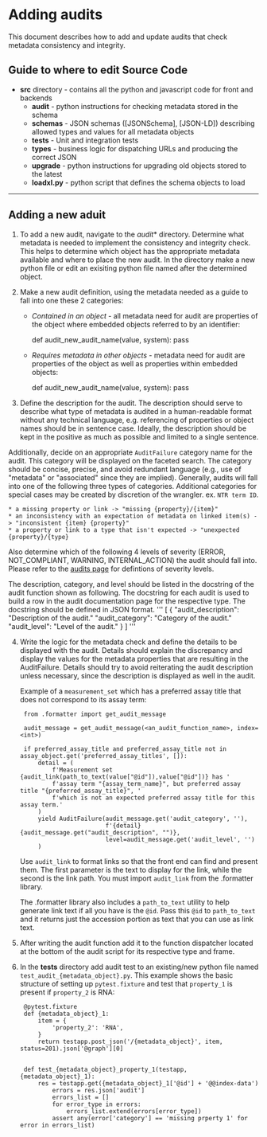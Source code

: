 Adding audits
=========================

This document describes how to add and update audits that check metadata consistency and integrity.

Guide to where to edit Source Code
----------------

* **src** directory - contains all the python and javascript code for front and backends
    * **audit** - python instructions for checking metadata stored in the schema
    * **schemas** - JSON schemas ([JSONSchema], [JSON-LD]) describing allowed types and values for all metadata objects
    * **tests** - Unit and integration tests
    * **types** -  business logic for dispatching URLs and producing the correct JSON
    * **upgrade** - python instructions for upgrading old objects stored to the latest
    * **loadxl.py** - python script that defines the schema objects to load

-----

Adding a new aduit
----------------

1. To add a new audit, navigate to the *audit** directory. Determine what metadata is needed to implement the consistency and integrity check. This helps to determine which object has the appropriate metadata available and where to place the new audit. In the directory make a new python file or edit an exisiting python file named after the determined object.

2. Make a new audit definition, using the metadata needed as a guide to fall into one these 2 categories:

    * *Contained in an object* - all metadata need for audit are properties of the object where embedded
objects referred to by an identifier:

        def audit_new_audit_name(value, system):
            pass

    * *Requires metadata in other objects* - metadata need for audit are properties of the object as well as properties within embedded objects:

        def audit_new_audit_name(value, system):
            pass

3. Define the description for the audit. The description should serve to describe what type of metadata is audited in a human-readable format without any technical language, e.g. referencing of properties or object names should be in sentence case. Ideally, the description should be kept in the positive as much as possible and limited to a single sentence.

Additionally, decide on an appropriate ```AuditFailure``` category name for the audit. This category will be displayed on the faceted search. The category should be concise, precise, and avoid redundant language (e.g., use of "metadata" or "associated" since they are implied). Generally, audits will fall into one of the following three types of categories. Additional categories for special cases may be created by discretion of the wrangler. ex. `NTR term ID`.

    * a missing property or link -> "missing {property}/{item}"
    * an inconsistency with an expectation of metadata on linked item(s) -> "inconsistent {item} {property}"
    * a property or link to a type that isn't expected -> "unexpected {property}/{type}

Also determine which of the following 4 levels of severity (ERROR, NOT_COMPLIANT, WARNING, INTERNAL_ACTION) the audit should fall into. Please refer to the [audits page](https://data.igvf.org/audits/) for defintions of severity levels.

The description, category, and level should be listed in the docstring of the audit function shown as following. The docstring for each audit is used to build a row in the audit documentation page for the respective type. The docstring should be defined in JSON format.
    '''
        [
            {
                "audit_description": "Description of the audit."
                "audit_category": "Category of the audit."
                "audit_level": "Level of the audit."
            }
        ]
    '''

4. Write the logic for the metadata check and define the details to be displayed with the audit. Details should explain the discrepancy and display the values for the metadata properties that are resulting in the AuditFailure. Details should try to avoid reiterating the audit description unless necessary, since the description is displayed as well in the audit.

    Example of a ```measurement_set``` which has a preferred assay title that does not correspond to its assay term:

        from .formatter import get_audit_message

        audit_message = get_audit_message(<an_audit_function_name>, index=<int>)

        if preferred_assay_title and preferred_assay_title not in assay_object.get('preferred_assay_titles', []):
            detail = (
                f'Measurement set {audit_link(path_to_text(value["@id"]),value["@id"])} has '
                f'assay term "{assay_term_name}", but preferred assay title "{preferred_assay_title}", '
                f'which is not an expected preferred assay title for this assay term.'
            )
            yield AuditFailure(audit_message.get('audit_category', ''),
                               f'{detail} {audit_message.get("audit_description", "")},
                               level=audit_message.get('audit_level', '')
            )

    Use ```audit_link``` to format links so that the front end can find and present them. The first parameter is the text to display for the link, while the second is the link path. You must import ```audit_link``` from the .formatter library.

    The .formatter library also includes a ```path_to_text``` utility to help generate link text if all you have is the ```@id```. Pass this ```@id``` to ```path_to_text``` and it returns just the accession portion as text that you can use as link text.

5. After writing the audit function add it to the function dispatcher located at the bottom of the audit script for its respective type and frame.

5. In the **tests** directory add audit test to an existing/new python file named ```test_audit_{metadata_object}.py```. This example shows the basic structure of setting up ```pytest.fixture``` and test that ```property_1``` is present if ```property_2``` is RNA:

        @pytest.fixture
        def {metadata_object}_1:
            item = {
                'property_2': 'RNA',
            }
            return testapp.post_json('/{metadata_object}', item, status=201).json['@graph'][0]


        def test_{metadata_object}_property_1(testapp, {metadata_object}_1):
            res = testapp.get({metadata_object}_1['@id'] + '@@index-data')
                errors = res.json['audit']
                errors_list = []
                for error_type in errors:
                    errors_list.extend(errors[error_type])
                assert any(error['category'] == 'missing prperty 1' for error in errors_list)
